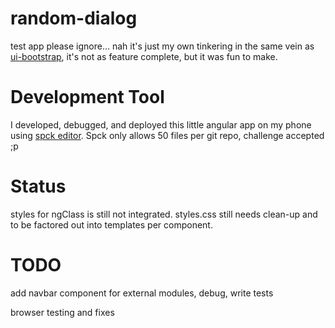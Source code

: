 # random-dialog
test app please ignore... nah it's just my own tinkering in the same vein as [ui-bootstrap](https://angular-ui.github.io/bootstrap/), it's not as feature complete, but it was fun to make.

# Development Tool 
I developed, debugged, and deployed this little angular app on my phone using [spck editor](https://spck-code-editor.readthedocs.io/en/latest/). Spck only allows 50 files per git repo, challenge accepted ;p

# Status
styles for ngClass is still not integrated. styles.css still needs clean-up and to be factored out into templates per component.

# TODO
add navbar component for external modules, debug, write tests

browser testing and fixes
